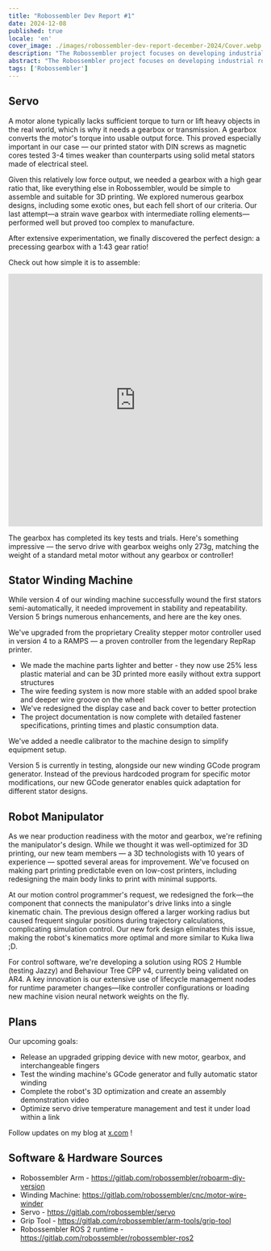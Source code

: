 ```yaml
---
title: "Robossembler Dev Report #1"
date: 2024-12-08
published: true
locale: 'en'
cover_image: ./images/robossembler-dev-report-december-2024/Cover.webp
description: "The Robossembler project focuses on developing industrial robots and tools for their production that are accessible to any DIY enthusiast. In this article, we'll share our current progress - an updated and tested gearbox, the 5th version of the winding machine, and a robot manipulator with additional optimizations for 3D printing!"
abstract: "The Robossembler project focuses on developing industrial robots and tools for their production that are accessible to any DIY enthusiast. In this article, we'll share our current progress - an updated and tested gearbox, the 5th version of the winding machine, and a robot manipulator with additional optimizations for 3D printing!"
tags: ['Robossembler']
---
```



## Servo

A motor alone typically lacks sufficient torque to turn or lift heavy objects in the real world, which is why it needs a gearbox or transmission. A gearbox converts the motor's torque into usable output force. This proved especially important in our case — our printed stator with DIN screws as magnetic cores tested 3-4 times weaker than counterparts using solid metal stators made of electrical steel.

<rb-image zoom src="./images/robossembler-dev-report-december-2024/stator-photo_2024-12-08_00-03-21.webp" alt="" />

Given this relatively low force output, we needed a gearbox with a high gear ratio that, like everything else in Robossembler, would be simple to assemble and suitable for 3D printing. We explored numerous gearbox designs, including some exotic ones, but each fell short of our criteria. Our last attempt—a strain wave gearbox with intermediate rolling elements—performed well but proved too complex to manufacture.

After extensive experimentation, we finally discovered the perfect design: a precessing gearbox with a 1:43 gear ratio!

<rb-image zoom src="./images/robossembler-dev-report-december-2024/reducer-photo_2024-12-07_21-54-20.webp" alt="" />

Check out how simple it is to assemble:

<iframe width="100%" height="500" src="https://www.youtube.com/embed/0vXwFmTB_L4?si=soNbSNKg9tjPWY1f" title="YouTube video player" frameborder="0" allow="accelerometer; autoplay; clipboard-write; encrypted-media; gyroscope; picture-in-picture; web-share" referrerpolicy="strict-origin-when-cross-origin" allowfullscreen></iframe>

The gearbox has completed its key tests and trials. Here's something impressive — the servo drive with gearbox weighs only 273g, matching the weight of a standard metal motor without any gearbox or controller!

<rb-image zoom src="./images/robossembler-dev-report-december-2024/reducer-photo_2024-12-08_14-02-33.webp" alt="" />

## Stator Winding Machine

While version 4 of our winding machine successfully wound the first stators semi-automatically, it needed improvement in stability and repeatability. Version 5 brings numerous enhancements, and here are the key ones.

We've upgraded from the proprietary Creality stepper motor controller used in version 4 to a RAMPS — a proven controller from the legendary RepRap printer.

<rb-image zoom src="./images/robossembler-dev-report-december-2024/winder-photo_2024-12-07_21-50-12.webp" alt="" />

- We made the machine parts lighter and better - they now use 25% less plastic material and can be 3D printed more easily without extra support structures
- The wire feeding system is now more stable with an added spool brake and deeper wire groove on the wheel
- We've redesigned the display case and back cover to better protection
- The project documentation is now complete with detailed fastener specifications, printing times and plastic consumption data.

<rb-image zoom src="./images/robossembler-dev-report-december-2024/winder-photo_2024-12-07_21-51-26.webp" alt="" />

We've added a needle calibrator to the machine design to simplify equipment setup.

<rb-image zoom src="./images/robossembler-dev-report-december-2024/winder-photo_2024-12-04_11-41-56.webp" alt="" />

Version 5 is currently in testing, alongside our new winding GCode program generator. Instead of the previous hardcoded program for specific motor modifications, our new GCode generator enables quick adaptation for different stator designs.

## Robot Manipulator

As we near production readiness with the motor and gearbox, we're refining the manipulator's design. While we thought it was well-optimized for 3D printing, our new team members — a 3D technologists with 10 years of experience — spotted several areas for improvement. We've focused on making part printing predictable even on low-cost printers, including redesigning the main body links to print with minimal supports.

<rb-image zoom src="./images/robossembler-dev-report-december-2024/3d-supports.webp" alt="" />

<rb-image zoom src="./images/robossembler-dev-report-december-2024/roboarm-3d-optimize-photo_2024-11-20_15-56-53.webp" alt="" />

At our motion control programmer's request, we redesigned the fork—the component that connects the manipulator's drive links into a single kinematic chain. The previous design offered a larger working radius but caused frequent singular positions during trajectory calculations, complicating simulation control. Our new fork design eliminates this issue, making the robot's kinematics more optimal and more similar to Kuka Iiwa ;D.

<rb-image zoom src="./images/robossembler-dev-report-december-2024/fork-roboarm-photo_2024-12-07_11-39-31.webp" alt="" />

For control software, we're developing a solution using ROS 2 Humble (testing Jazzy) and Behaviour Tree CPP v4, currently being validated on AR4. A key innovation is our extensive use of lifecycle management nodes for runtime parameter changes—like controller configurations or loading new machine vision neural network weights on the fly.

## Plans

Our upcoming goals:

- Release an upgraded gripping device with new motor, gearbox, and interchangeable fingers
- Test the winding machine's GCode generator and fully automatic stator winding
- Complete the robot's 3D optimization and create an assembly demonstration video
- Optimize servo drive temperature management and test it under load within a link

Follow updates on my blog at [x.com](https://x.com/movefasta) !

## Software & Hardware Sources

- Robossembler Arm - https://gitlab.com/robossembler/roboarm-diy-version
- Winding Machine: https://gitlab.com/robossembler/cnc/motor-wire-winder
- Servo - https://gitlab.com/robossembler/servo
- Grip Tool - https://gitlab.com/robossembler/arm-tools/grip-tool
- Robossembler ROS 2 runtime - https://gitlab.com/robossembler/robossembler-ros2